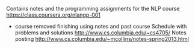 Contains notes and the programming assignments for the NLP course
https://class.coursera.org/nlangp-001
- course removed
finishing using notes and past course
Schedule with problems and solutions
http://www.cs.columbia.edu/~cs4705/
Notes posting
http://www.cs.columbia.edu/~mcollins/notes-spring2013.html